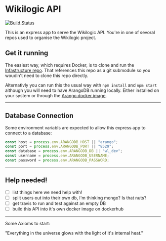 # Wikilogic API

[![Build Status](https://travis-ci.org/WikiLogic/api.svg?branch=master)](https://travis-ci.org/WikiLogic/api)

This is an express app to serve the Wikilogic API. You're in one of sevoral repos used to organise the Wikilogic project.

## Get it running

The easiest way, which requires Docker, is to clone and run the [Infastructure repo](https://github.com/WikiLogic/infrastructure). That references this repo as a git submodule so you woudln't need to clone this repo directly.

Alternativly you can run this the usual way with `npm install` and `npm start` although you will need to have ArangoDB running locally. Either installed on your system or through the [Arango docker image](https://hub.docker.com/r/arangodb/arangodb/).

---

## Database Connection

Some environment variabls are expected to allow this express app to connect to a database:

```js
const host = process.env.ARANGODB_HOST || "arango";
const port = process.env.ARANGODB_PORT || "8529";
const database = process.env.ARANGODB_DB || "wl_dev";
const username = process.env.ARANGODB_USERNAME;
const password = process.env.ARANGODB_PASSWORD;
```

---

## Help needed!

* [ ] list things here we need help with!
* [ ] split users out into their own db, I'm thinking mongo? Is that nuts?
* [ ] get travis to run and test against an empty DB
* [ ] build this API into it's own docker image on dockerhub

---

Some Axioms to start:

"Everything in the universe glows with the light of it's internal heat."
